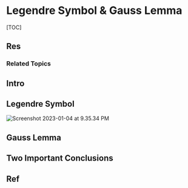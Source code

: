 # Legendre Symbol & Gauss Lemma

[TOC]



## Res
### Related Topics



## Intro



## Legendre Symbol
![Screenshot 2023-01-04 at 9.35.34 PM](../../../../../../../../Assets/Pics/Screenshot%202023-01-04%20at%209.35.34%20PM.png)



## Gauss Lemma



## Two Important Conclusions



## Ref
